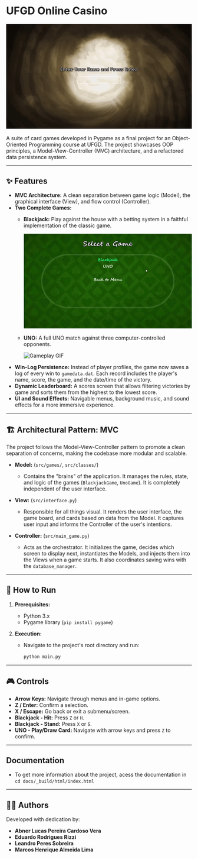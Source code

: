 # UFGD Online Casino

![Gameplay GIF](Menu.gif)

A suite of card games developed in Pygame as a final project for an Object-Oriented Programming course at UFGD. The project showcases OOP principles, a Model-View-Controller (MVC) architecture, and a refactored data persistence system.

---

## ✨ Features

-   **MVC Architecture:** A clean separation between game logic (Model), the graphical interface (View), and flow control (Controller).
-   **Two Complete Games:**
    -   **Blackjack:** Play against the house with a betting system in a faithful implementation of the classic game.
       
        ![Gameplay GIF](BlackJack.gif)

        
    -   **UNO:** A full UNO match against three computer-controlled opponents.
      
        ![Gameplay GIF](uno.gif)
-   **Win-Log Persistence:** Instead of player profiles, the game now saves a log of every win to `gamedata.dat`. Each record includes the player's name, score, the game, and the date/time of the victory.
-   **Dynamic Leaderboard:** A scores screen that allows filtering victories by game and sorts them from the highest to the lowest score.
-   **UI and Sound Effects:** Navigable menus, background music, and sound effects for a more immersive experience.

---

## 🏗️ Architectural Pattern: MVC

The project follows the Model-View-Controller pattern to promote a clean separation of concerns, making the codebase more modular and scalable.

-   **Model:** (`src/games/`, `src/classes/`)
    -   Contains the "brains" of the application. It manages the rules, state, and logic of the games (`BlackjackGame`, `UnoGame`). It is completely independent of the user interface.

-   **View:** (`src/interface.py`)
    -   Responsible for all things visual. It renders the user interface, the game board, and cards based on data from the Model. It captures user input and informs the Controller of the user's intentions.

-   **Controller:** (`src/main_game.py`)
    -   Acts as the orchestrator. It initializes the game, decides which screen to display next, instantiates the Models, and injects them into the Views when a game starts. It also coordinates saving wins with the `database_manager`.

---

## 🚀 How to Run

1.  **Prerequisites:**
    -   Python 3.x
    -   Pygame library (`pip install pygame`)

2.  **Execution:**
    -   Navigate to the project's root directory and run:
        ```bash
        python main.py
        ```

---

## 🎮 Controls

-   **Arrow Keys:** Navigate through menus and in-game options.
-   **Z / Enter:** Confirm a selection.
-   **X / Escape:** Go back or exit a submenu/screen.
-   **Blackjack - Hit:** Press `Z` or `H`.
-   **Blackjack - Stand:** Press `X` or `S`.
-   **UNO - Play/Draw Card:** Navigate with arrow keys and press `Z` to confirm.

---

## Documentation

- To get more information about the project, acess the documentation in ```cd docs/_build/html/index.html``` 
---

## 🧑‍💻 Authors

Developed with dedication by:
- **Abner Lucas Pereira Cardoso Vera**
- **Eduardo Rodrigues Rizzi**
- **Leandro Peres Sobreira**
- **Marcos Henrique Almeida Lima**
